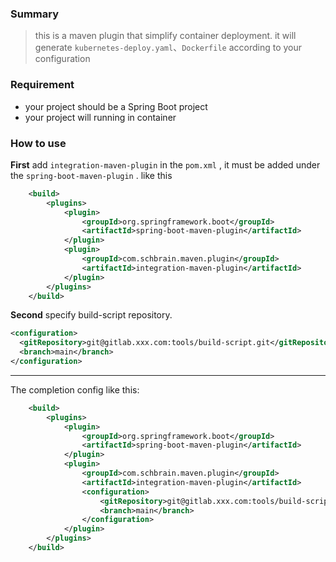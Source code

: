 ### Summary

> this is a maven plugin that simplify container deployment. it will generate `kubernetes-deploy.yaml`、`Dockerfile` according to your configuration

### Requirement

- your project should be a Spring Boot project
- your project will running in container

### How to use

**First** add `integration-maven-plugin`  in the `pom.xml` , it must be added under the  `spring-boot-maven-plugin` . like this

```.xml
    <build>
        <plugins>
            <plugin>
                <groupId>org.springframework.boot</groupId>
                <artifactId>spring-boot-maven-plugin</artifactId>
            </plugin>
            <plugin>
                <groupId>com.schbrain.maven.plugin</groupId>
                <artifactId>integration-maven-plugin</artifactId>
            </plugin>
        </plugins>
    </build>
```

**Second** specify build-script repository.

```.xml
<configuration>
  <gitRepository>git@gitlab.xxx.com:tools/build-script.git</gitRepository>
  <branch>main</branch>
</configuration>
```

---

The completion config like this:

```.xml
    <build>
        <plugins>
            <plugin>
                <groupId>org.springframework.boot</groupId>
                <artifactId>spring-boot-maven-plugin</artifactId>
            </plugin>
            <plugin>
                <groupId>com.schbrain.maven.plugin</groupId>
                <artifactId>integration-maven-plugin</artifactId>
                <configuration>
                    <gitRepository>git@gitlab.xxx.com:tools/build-script.git</gitRepository>
                    <branch>main</branch>
                </configuration>
            </plugin>
        </plugins>
    </build>
```